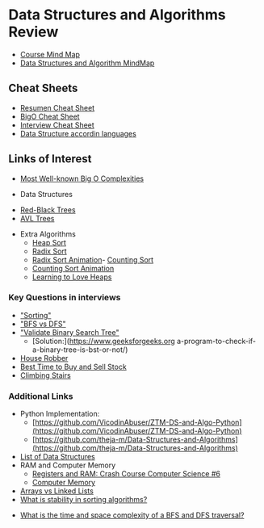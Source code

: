 # Data Structures and Algorithms Review

 - [Course Mind Map](https://coggle.it/diagram/W5u8QkZs6r4sZM3J/t/master-the-interview)
 - [Data Structures and Algorithm MindMap](https://coggle.it/diagram/W5E5tqYlrXvFJPsq/t/master-the-interview-click-here-for-course-link/c25f98c73a03f5b1107cd0e2f4bce29c9d78e31655e55cb0b785d56f0036c9d1)

## Cheat Sheets
 - [Resumen Cheat Sheet](./resumen_cheat_sheet.md)
 - [BigO Cheat Sheet](./bigO_cheat_sheet.md)
 - [Interview Cheat Sheet](./interview_cheatsheet.pdf)
 - [Data Structure accordin languages](data_structures_language_support.png)

## Links of Interest
 * [Most Well-known Big O Complexities](https://www.bigocheatsheet.com/)

 * Data Structures
 - [Red-Black Trees](https://medium.com/basecs/painting-nodes-black-with-red-black-trees-60eacb2be9a5)
 - [AVL Trees](https://medium.com/basecs/the-little-avl-tree-that-could-86a3cae410c7)

 * Extra Algorithms
    - [Heap Sort](https://brilliant.org/wiki/heap-sort/)
    - [Radix Sort](https://brilliant.org/wiki/radix-sort/)
    - [Radix Sort Animation](https://www.cs.usfca.edu/~galles/visualization/RadixSort.html)- [Counting Sort](https://brilliant.org/wiki/counting-sort/)
    - [Counting Sort Animation](https://www.cs.usfca.edu/~galles/visualization/CountingSort.html)
    - [Learning to Love Heaps](https://medium.com/basecs/learning-to-love-heaps-cef2b273a238)

### Key Questions in interviews

- ["Sorting"](/algorithms/sorting/questions.py)
- ["BFS vs DFS"](/algorithms/searching/traversal_quiz1.py)
- ["Validate Binary Search Tree"](https://leetcode.com/problems/validate-binary-search-tree)
    - [Solution:](https://www.geeksforgeeks.org a-program-to-check-if-a-binary-tree-is-bst-or-not/)
- [House Robber](https://leetcode.com/problems/house-robber)
- [Best Time to Buy and Sell Stock](https://leetcode.com/problems/best-time-to-buy-and-sell-stock)
- [Climbing Stairs](https://leetcode.com/problems/climbing-stairs) 

### Additional Links

* Python Implementation:
    - [https://github.com/VicodinAbuser/ZTM-DS-and-Algo-Python](https://github.com/VicodinAbuser/ZTM-DS-and-Algo-Python)
    - [https://github.com/theja-m/Data-Structures-and-Algorithms](https://github.com/theja-m/Data-Structures-and-Algorithms)
* [List of Data Structures](https://en.wikipedia.org/wiki/List_of_data_structures)
* RAM and Computer Memory
    - [Registers and RAM: Crash Course Computer Science #6](https://www.youtube.com/watch?v=fpnE6UAfbtU)
    - [Computer Memory](https://statmath.wu.ac.at/courses/data-analysis/itdtHTML/node55.html)
* [Arrays vs Linked Lists](https://www.youtube.com/watch?v=DyG9S9nAlUM)
* [What is stability in sorting algorithms?](https://stackoverflow.com/questions/1517793/what-is-stability-in-sorting-algorithms-and-why-is-it-important)
- [What is the time and space complexity of a BFS and DFS traversal? ](https://stackoverflow.com/questions/9844193/what-is-the-time-and-space-complexity-of-a-breadth-first-and-depth-first-tree-tr)